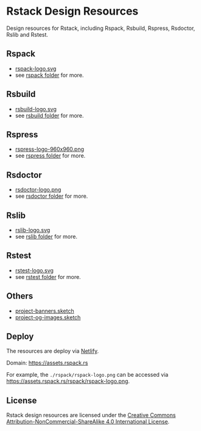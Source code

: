 # Rstack Design Resources

Design resources for Rstack, including Rspack, Rsbuild, Rspress, Rsdoctor, Rslib and Rstest.

## Rspack

- [rspack-logo.svg](./rspack/rspack-logo.svg)
- see [rspack folder](./rspack) for more.

## Rsbuild

- [rsbuild-logo.svg](./rsbuild/rsbuild-logo.svg)
- see [rsbuild folder](./rsbuild) for more.

## Rspress

- [rspress-logo-960x960.png](./rspress/rspress-logo-960x960.png)
- see [rspress folder](./rspress) for more.

## Rsdoctor

- [rsdoctor-logo.png](./rsdoctor/rsdoctor-logo.png)
- see [rsdoctor folder](./rsdoctor) for more.

## Rslib

- [rslib-logo.svg](./rslib/rslib-logo.svg)
- see [rslib folder](./rslib) for more.

## Rstest

- [rstest-logo.svg](./rstest/rstest-logo.svg)
- see [rstest folder](./rstest) for more.

## Others

- [project-banners.sketch](./others/project-banners.sketch)
- [project-og-images.sketch](./others/project-og-images.sketch)

## Deploy

The resources are deploy via [Netlify](https://www.netlify.com/).

Domain: <https://assets.rspack.rs>

For example, the `./rspack/rspack-logo.png` can be accessed via <https://assets.rspack.rs/rspack/rspack-logo.png>.

## License

Rstack design resources are licensed under the [Creative Commons Attribution-NonCommercial-ShareAlike 4.0 International License](https://creativecommons.org/licenses/by-nc-sa/4.0/deed.en).
